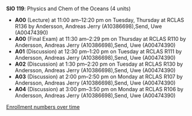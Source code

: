**SIO 119**: Physics and Chem of the Oceans (4 units)

- **A00** (Lecture) at 11:00 am–12:20 pm on Tuesday, Thursday at RCLAS R136 by Andersson, Andreas Jerry (A10386698),Send, Uwe (A00474390)
- **A00** (Final Exam) at 11:30 am–2:29 pm on Thursday at RCLAS R110 by Andersson, Andreas Jerry (A10386698),Send, Uwe (A00474390)
- **A01** (Discussion) at 12:30 pm–1:20 pm on Tuesday at RCLAS R111 by Andersson, Andreas Jerry (A10386698),Send, Uwe (A00474390)
- **A02** (Discussion) at 1:30 pm–2:20 pm on Tuesday at RCLAS R130 by Andersson, Andreas Jerry (A10386698),Send, Uwe (A00474390)
- **A03** (Discussion) at 2:00 pm–2:50 pm on Monday at RCLAS R107 by Andersson, Andreas Jerry (A10386698),Send, Uwe (A00474390)
- **A04** (Discussion) at 3:00 pm–3:50 pm on Monday at RCLAS R106 by Andersson, Andreas Jerry (A10386698),Send, Uwe (A00474390)

[Enrollment numbers over time](./SIO119.tsv)
